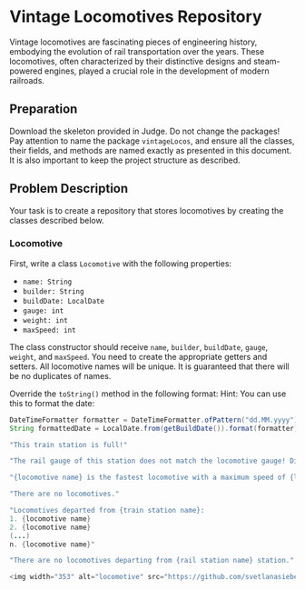 # Vintage Locomotives Repository

Vintage locomotives are fascinating pieces of engineering history, embodying the evolution of rail transportation over the years. These locomotives, often characterized by their distinctive designs and steam-powered engines, played a crucial role in the development of modern railroads.

## Preparation

Download the skeleton provided in Judge. Do not change the packages! Pay attention to name the package `vintageLocos`, and ensure all the classes, their fields, and methods are named exactly as presented in this document. It is also important to keep the project structure as described.

## Problem Description

Your task is to create a repository that stores locomotives by creating the classes described below.

### Locomotive

First, write a class `Locomotive` with the following properties:
- `name: String`
- `builder: String`
- `buildDate: LocalDate`
- `gauge: int`
- `weight: int`
- `maxSpeed: int`

The class constructor should receive `name`, `builder`, `buildDate`, `gauge`, `weight`, and `maxSpeed`. You need to create the appropriate getters and setters. All locomotive names will be unique. It is guaranteed that there will be no duplicates of names.

Override the `toString()` method in the following format:
Hint: You can use this to format the date:
```java
DateTimeFormatter formatter = DateTimeFormatter.ofPattern("dd.MM.yyyy");
String formattedDate = LocalDate.from(getBuildDate()).format(formatter);

"This train station is full!"

"The rail gauge of this station does not match the locomotive gauge! Difference: {the difference between the station gauge and the locomotive gauge in absolute value} mm."

"{locomotive name} is the fastest locomotive with a maximum speed of {locomotive maxSpeed} km/h."

"There are no locomotives."

"Locomotives departed from {train station name}:
1. {locomotive name}
2. {locomotive name}
(...)
n. {locomotive name}"

"There are no locomotives departing from {rail station name} station."

<img width="353" alt="locomotive" src="https://github.com/svetlanasieber/Software-Engineering--Path-SoftUni/assets/135451084/3389773e-ef55-4491-8e3a-38349d8ed2e4">

